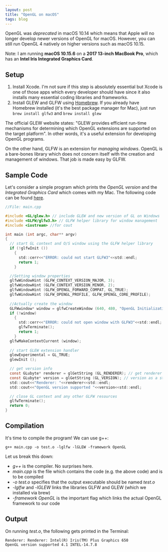 ```yaml
---
layout: post
title: "OpenGL on macOS"
tags: blog
---
```


OpenGL was *deprecated* in macOS 10.14 which means that Apple will no longer develop newer versions of OpenGL for macOS.
However, you can still run OpenGL 4 natively on higher versions such as macOS 10.15.

Note: I am running **macOS 10.15.6** on a **2017 13-inch MacBook Pro**, which has an **Intel Iris Integrated Graphics Card**.

## Setup

1. Install Xcode. I'm not sure if this step is absolutely essential but Xcode is one of those apps which every developer should have since it also installs many essential coding libraries and frameworks.
2. Install GLEW and GLFW using [Homebrew](https://brew.sh/). If you already have Homebrew installed (it's the best package manager for Mac),
just run `brew install glfw3` and `brew install glew`

The official GLEW website states: "GLEW provides efficient run-time mechanisms for determining which OpenGL extensions are supported on the target platform".
In other words, it's a useful extension for developing OpenGL programs.

On the other hand, GLFW is an extension for *managing windows*. OpenGL is a bare-bones library which does not concern itself with the creation and management of windows. That job is made easy by GLFW.

## Sample Code

Let's consider a simple program which prints the *OpenGL version* and the *Integrated Graphics Card* which comes with my Mac.
The following code can be found [here](https://github.com/paragchaudhuri/cs475-tutorials/tree/master/Tutorial_00).

```c
//File: main.cpp

#include <GL/glew.h> // include GLEW and new version of GL on Windows
#include <GLFW/glfw3.h> // GLFW helper library for window management
#include <iostream> //for cout

int main (int argc, char** argv) 
{
  // start GL context and O/S window using the GLFW helper library
  if (!glfwInit ()) 
    {
      std::cerr<<"ERROR: could not start GLFW3"<<std::endl;
      return 1;
    } 

  //Setting window properties
  glfwWindowHint (GLFW_CONTEXT_VERSION_MAJOR, 3);
  glfwWindowHint (GLFW_CONTEXT_VERSION_MINOR, 2);
  glfwWindowHint (GLFW_OPENGL_FORWARD_COMPAT, GL_TRUE);
  glfwWindowHint (GLFW_OPENGL_PROFILE, GLFW_OPENGL_CORE_PROFILE);
  
  //Actually create the window
  GLFWwindow* window = glfwCreateWindow (640, 480, "OpenGL Initialization Example", NULL, NULL);
  if (!window) 
    {
      std::cerr<<"ERROR: could not open window with GLFW3"<<std::endl;
      glfwTerminate();
      return 1;
    }
  glfwMakeContextCurrent (window);
                                  
  // start GLEW extension handler
  glewExperimental = GL_TRUE;
  glewInit ();

  // get version info
  const GLubyte* renderer = glGetString (GL_RENDERER); // get renderer string
  const GLubyte* version = glGetString (GL_VERSION); // version as a string
  std::cout<<"Renderer: "<<renderer<<std::endl;
  std::cout<<"OpenGL version supported "<<version<<std::endl;

  // close GL context and any other GLFW resources
  glfwTerminate();
  return 0;
}
```

## Compilation

It's time to compile the program! We can use g++:

`g++ main.cpp -o test.o -lglfw -lGLEW -framework OpenGL`

Let us break this down:

* *g++* is the compiler. No surprises here.
* *main.cpp* is the file which contains the code (e.g. the above code) and is to be compiled
* *-o test.o* specifies that the output executable should be named *test.o*
* *-lglfw* and *-lGLEW* links the libraries GLFW and GLEW (which we installed via brew)
* *-framework OpenGL* is the important flag which links the actual OpenGL framework to our code

## Output

On running *test.o*, the following gets printed in the Terminal:
```
Renderer: Renderer: Intel(R) Iris(TM) Plus Graphics 650
OpenGL version supported 4.1 INTEL-14.7.8
```


